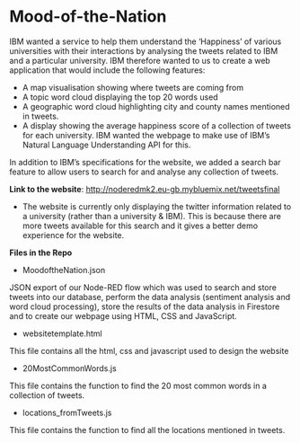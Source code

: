 # Mood-of-the-Nation

IBM wanted a service to help them understand the ‘Happiness’ of various universities with their interactions by analysing the tweets related to IBM and a particular university. IBM therefore wanted to us to create a web application that would include the following features:

-	A map visualisation showing where tweets are coming from
-	A topic word cloud displaying the top 20 words used
-	A geographic word cloud highlighting city and county names mentioned in tweets. 
-	A display showing the average happiness score of a collection of tweets for each university. IBM wanted the webpage to make use of IBM’s Natural Language       Understanding API for this. 

In addition to IBM’s specifications for the website, we added a search bar feature to allow users to search for and analyse any collection of tweets.


**Link to the website**: http://noderedmk2.eu-gb.mybluemix.net/tweetsfinal
- The website is currently only displaying the twitter information related to a university (rather than a university & IBM). This is because there are more tweets available for this search and it gives a better demo experience for the website.

**Files in the Repo**


- MoodoftheNation.json

JSON export of our Node-RED flow which was used to search and store tweets into our database, perform the data analysis (sentiment analysis and word cloud processing), store the results of the data analysis in Firestore and to create our webpage using HTML, CSS and JavaScript.

- websitetemplate.html

This file contains all the html, css and javascript used to design the website

- 20MostCommonWords.js

This file contains the function to find the 20 most common words in a collection of tweets. 

- locations_fromTweets.js

This file contains the function to find all the locations mentioned in tweets. 
   



